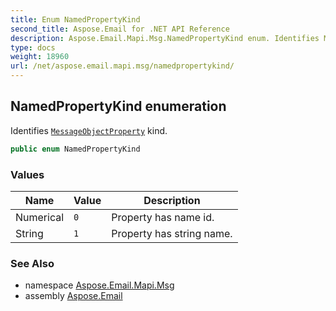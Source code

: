 ```yaml
---
title: Enum NamedPropertyKind
second_title: Aspose.Email for .NET API Reference
description: Aspose.Email.Mapi.Msg.NamedPropertyKind enum. Identifies MessageObjectProperty kind
type: docs
weight: 18960
url: /net/aspose.email.mapi.msg/namedpropertykind/
---
```

## NamedPropertyKind enumeration

Identifies [`MessageObjectProperty`](../messageobjectproperty/) kind.

```csharp
public enum NamedPropertyKind
```

### Values

| Name | Value | Description |
| --- | --- | --- |
| Numerical | `0` | Property has name id. |
| String | `1` | Property has string name. |

### See Also

* namespace [Aspose.Email.Mapi.Msg](../../aspose.email.mapi.msg/)
* assembly [Aspose.Email](../../)


